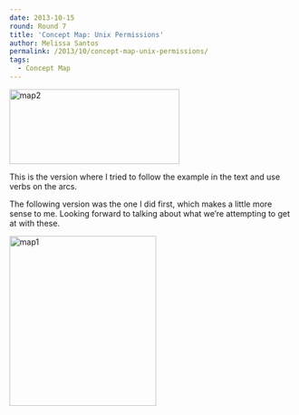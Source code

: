 ```yaml
---
date: 2013-10-15
round: Round 7
title: 'Concept Map: Unix Permissions'
author: Melissa Santos
permalink: /2013/10/concept-map-unix-permissions/
tags:
  - Concept Map
---
```

[<img class="alignnone size-medium wp-image-4755" alt="map2" src="/training-course/uploads/2013/10/map2-300x132.png" width="300" height="132" />][1]

This is the version where I tried to follow the example in the text and use verbs on the arcs.

The following version was the one I did first, which makes a little more sense to me. Looking forward to talking about what we&#8217;re attempting to get at with these.

[<img class="alignnone size-medium wp-image-4756" alt="map1" src="/training-course/uploads/2013/10/map1-259x300.png" width="259" height="300" />][2]

&nbsp;

 [1]: /training-course/uploads/2013/10/map2.png
 [2]: /training-course/uploads/2013/10/map1.png
